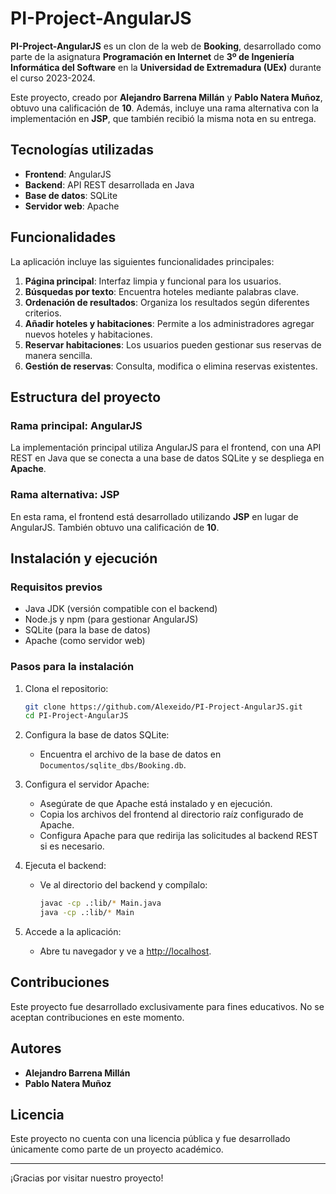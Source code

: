 
# PI-Project-AngularJS

**PI-Project-AngularJS** es un clon de la web de **Booking**, desarrollado como parte de la asignatura **Programación en Internet** de **3º de Ingeniería Informática del Software** en la **Universidad de Extremadura (UEx)** durante el curso 2023-2024.

Este proyecto, creado por **Alejandro Barrena Millán** y **Pablo Natera Muñoz**, obtuvo una calificación de **10**. Además, incluye una rama alternativa con la implementación en **JSP**, que también recibió la misma nota en su entrega.

## Tecnologías utilizadas

- **Frontend**: AngularJS
- **Backend**: API REST desarrollada en Java
- **Base de datos**: SQLite
- **Servidor web**: Apache

## Funcionalidades

La aplicación incluye las siguientes funcionalidades principales:

1. **Página principal**: Interfaz limpia y funcional para los usuarios.
2. **Búsquedas por texto**: Encuentra hoteles mediante palabras clave.
3. **Ordenación de resultados**: Organiza los resultados según diferentes criterios.
4. **Añadir hoteles y habitaciones**: Permite a los administradores agregar nuevos hoteles y habitaciones.
5. **Reservar habitaciones**: Los usuarios pueden gestionar sus reservas de manera sencilla.
6. **Gestión de reservas**: Consulta, modifica o elimina reservas existentes.

## Estructura del proyecto

### Rama principal: AngularJS
La implementación principal utiliza AngularJS para el frontend, con una API REST en Java que se conecta a una base de datos SQLite y se despliega en **Apache**.

### Rama alternativa: JSP
En esta rama, el frontend está desarrollado utilizando **JSP** en lugar de AngularJS. También obtuvo una calificación de **10**.

## Instalación y ejecución

### Requisitos previos
- Java JDK (versión compatible con el backend)
- Node.js y npm (para gestionar AngularJS)
- SQLite (para la base de datos)
- Apache (como servidor web)

### Pasos para la instalación

1. Clona el repositorio:
   ```bash
   git clone https://github.com/Alexeido/PI-Project-AngularJS.git
   cd PI-Project-AngularJS
   ```

2. Configura la base de datos SQLite:
   - Encuentra el archivo de la base de datos en `Documentos/sqlite_dbs/Booking.db`.

3. Configura el servidor Apache:
   - Asegúrate de que Apache está instalado y en ejecución.
   - Copia los archivos del frontend al directorio raíz configurado de Apache.
   - Configura Apache para que redirija las solicitudes al backend REST si es necesario.

4. Ejecuta el backend:
   - Ve al directorio del backend y compílalo:
     ```bash
     javac -cp .:lib/* Main.java
     java -cp .:lib/* Main
     ```

5. Accede a la aplicación:
   - Abre tu navegador y ve a [http://localhost](http://localhost).

## Contribuciones

Este proyecto fue desarrollado exclusivamente para fines educativos. No se aceptan contribuciones en este momento.

## Autores

- **Alejandro Barrena Millán**
- **Pablo Natera Muñoz**

## Licencia

Este proyecto no cuenta con una licencia pública y fue desarrollado únicamente como parte de un proyecto académico.

---

¡Gracias por visitar nuestro proyecto!
